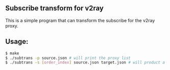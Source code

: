 ## Subscribe transform for v2ray
This is a simple program that can transform the subscribe for the v2ray proxy.
## Usage:
``` bash
$ make 
$ ./subtrans -p source.json # will print the proxy list
$ ./subtrans -s [order_index] source.json target.json # will product a config for v2ray
```

	
	
